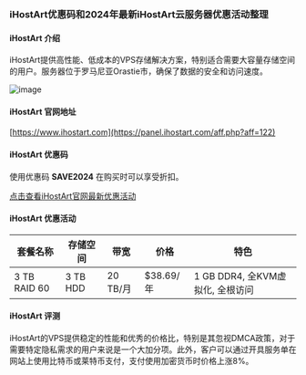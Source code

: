 ### iHostArt优惠码和2024年最新iHostArt云服务器优惠活动整理

#### iHostArt 介绍
iHostArt提供高性能、低成本的VPS存储解决方案，特别适合需要大容量存储空间的用户。服务器位于罗马尼亚Orastie市，确保了数据的安全和访问速度。

![image](https://github.com/boomodeeadahm/iHostArt/assets/169419425/2045a626-a300-4e2f-abf6-119374e49a30)

#### iHostArt 官网地址
[https://www.ihostart.com](https://panel.ihostart.com/aff.php?aff=122)

#### iHostArt 优惠码
使用优惠码 **SAVE2024** 在购买时可以享受折扣。

[点击查看iHostArt官网最新优惠活动](https://panel.ihostart.com/aff.php?aff=122)

#### iHostArt 优惠活动
| 套餐名称       | 存储空间  | 带宽      | 价格      | 特色                           |
| ------------- | -------- | -------- | -------- | ---------------------------- |
| 3 TB RAID 60  | 3 TB HDD | 20 TB/月 | $38.69/年 | 1 GB DDR4, 全KVM虚拟化, 全根访问 |

#### iHostArt 评测
iHostArt的VPS提供稳定的性能和优秀的价格比，特别是其忽视DMCA政策，对于需要特定隐私需求的用户来说是一个大加分项。此外，客户可以通过开具服务单在网站上使用比特币或莱特币支付，支付使用加密货币时价格上涨8%。
